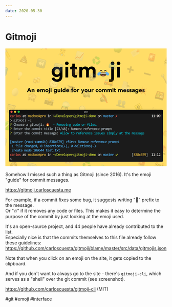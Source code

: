 ```yaml
---
date: 2020-05-30
---
```


# Gitmoji

![Gitmoji promo](gitmoji.png "Gitmoji promo")

Somehow I missed such a thing as Gitmoji (since 2016).
It's the emoji "guide" for commit messages.

https://gitmoji.carloscuesta.me

For example, if a commit fixes some bug, it suggests writing "🐛" prefix to the message.  
Or "🔥" if it removes any code or files. This makes it easy to determine the purpose of the commit by just looking at the emoji used.

It's an open-source project, and 44 people have already contributed to the list.  
Especially nice is that the commits themselves to this file already follow these guidelines:
https://github.com/carloscuesta/gitmoji/blame/master/src/data/gitmojis.json

Note that when you click on an emoji on the site, it gets copied to the clipboard.

And if you don't want to always go to the site - there's `gitmoji-cli`, which serves as a "shell" over the git commit (see screenshot).

https://github.com/carloscuesta/gitmoji-cli (MIT)

#git #emoji #interface
